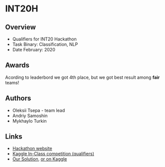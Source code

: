 # INT20H

## Overview

* Qualifiers for INT20 Hackathon
* Task Binary: Classification, NLP
* Date February: 2020

## Awards

Acording to leaderbord we got 4th place, but we got best result among **fair** teams!

## Authors
* Oleksii Tsepa - team lead
* Andriy Samoshin
* Mykhaylo Turkin

## Links
* [Hackathon website](https://int20h.best-kyiv.org/)
* [Kaggle In-Class competition (qualifiers)](https://www.kaggle.com/c/text-classification-int20h/)
* [Our Solution](best-solution-by-gornyaki-without-cheating.ipynb), [or on Kaggle](https://www.kaggle.com/mrmorj/best-solution-by-gornyaki-without-cheating)
